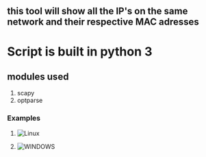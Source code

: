 ## this tool will  show all the IP's on the same network and their respective MAC adresses
# Script is built in python 3
## modules used 
1. scapy
2. optparse

### Examples

1. ![Linux](https://github.com/pritamp17/Rotten-Scripts/blob/issue_678/Python/Network_scanner/Linux.png?raw=true)
 

2. ![WINDOWS](https://github.com/pritamp17/Rotten-Scripts/blob/issue_678/Python/Network_scanner/windows.png?raw=true)
